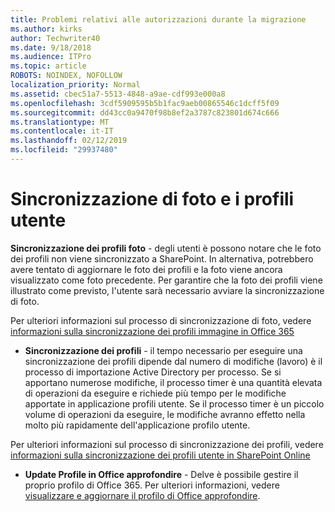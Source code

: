 ```yaml
---
title: Problemi relativi alle autorizzazioni durante la migrazione
ms.author: kirks
author: Techwriter40
ms.date: 9/18/2018
ms.audience: ITPro
ms.topic: article
ROBOTS: NOINDEX, NOFOLLOW
localization_priority: Normal
ms.assetid: cbec51a7-5513-4848-a9ae-cdf993e000a8
ms.openlocfilehash: 3cdf5909595b5b1fac9aeb00865546c1dcff5f09
ms.sourcegitcommit: dd43cc0a9470f98b8ef2a3787c823801d674c666
ms.translationtype: MT
ms.contentlocale: it-IT
ms.lasthandoff: 02/12/2019
ms.locfileid: "29937480"
---
```

# <a name="user-profile-and-photo-synchronization"></a>Sincronizzazione di foto e i profili utente

 **Sincronizzazione dei profili foto** - degli utenti è possono notare che le foto dei profili non viene sincronizzato a SharePoint. In alternativa, potrebbero avere tentato di aggiornare le foto dei profili e la foto viene ancora visualizzato come foto precedente. Per garantire che la foto dei profili viene illustrato come previsto, l'utente sarà necessario avviare la sincronizzazione di foto. 
  
Per ulteriori informazioni sul processo di sincronizzazione di foto, vedere [informazioni sulla sincronizzazione dei profili immagine in Office 365](https://go.microsoft.com/fwlink/?linkid=2022634)
  
- **Sincronizzazione dei profili** - il tempo necessario per eseguire una sincronizzazione dei profili dipende dal numero di modifiche (lavoro) è il processo di importazione Active Directory per processo. Se si apportano numerose modifiche, il processo timer è una quantità elevata di operazioni da eseguire e richiede più tempo per le modifiche apportate in applicazione profili utente. Se il processo timer è un piccolo volume di operazioni da eseguire, le modifiche avranno effetto nella molto più rapidamente dell'applicazione profilo utente. 
  
Per ulteriori informazioni sul processo di sincronizzazione dei profili, vedere [informazioni sulla sincronizzazione dei profili utente in SharePoint Online](https://go.microsoft.com/fwlink/?linkid=2022639)
    
- **Update Profile in Office approfondire** - Delve è possibile gestire il proprio profilo di Office 365. Per ulteriori informazioni, vedere [visualizzare e aggiornare il profilo di Office approfondire](https://support.office.com/article/View-and-update-your-profile-in-Office-Delve-4e84343b-eedf-45a1-aeb9-8627ccca14ba).
    

